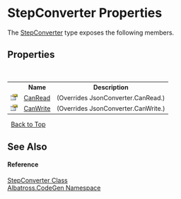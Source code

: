 # StepConverter Properties
 

The <a href="T_Albatross_CodeGen_StepConverter.md">StepConverter</a> type exposes the following members.


## Properties
&nbsp;<table><tr><th></th><th>Name</th><th>Description</th></tr><tr><td>![Public property](media/pubproperty.gif "Public property")</td><td><a href="P_Albatross_CodeGen_StepConverter_CanRead.md">CanRead</a></td><td> (Overrides JsonConverter.CanRead.)</td></tr><tr><td>![Public property](media/pubproperty.gif "Public property")</td><td><a href="P_Albatross_CodeGen_StepConverter_CanWrite.md">CanWrite</a></td><td> (Overrides JsonConverter.CanWrite.)</td></tr></table>&nbsp;
<a href="#stepconverter-properties">Back to Top</a>

## See Also


#### Reference
<a href="T_Albatross_CodeGen_StepConverter.md">StepConverter Class</a><br /><a href="N_Albatross_CodeGen.md">Albatross.CodeGen Namespace</a><br />
